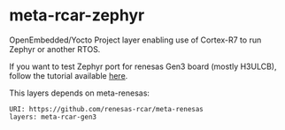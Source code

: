 # meta-rcar-zephyr

OpenEmbedded/Yocto Project layer enabling use of
Cortex-R7 to run Zephyr or another RTOS.

If you want to test Zephyr port for renesas Gen3 board (mostly H3ULCB),
follow the tutorial available [here](https://elinux.org/R-Car/Boards/Zephyr-Gen3).


This layers depends on meta-renesas:

```
URI: https://github.com/renesas-rcar/meta-renesas
layers: meta-rcar-gen3
```

